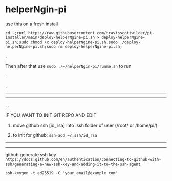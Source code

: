 # helperNgin-pi

use this on a fresh install
	
	cd ~;curl https://raw.githubusercontent.com/travisscottwilder/pi-installer/main/deploy-helperNgine-pi.sh > deploy-helperNgine-pi.sh;sudo chmod +x deploy-helperNgine-pi.sh;sudo ./deploy-helperNgine-pi.sh;sudo rm deploy-helperNgine-pi.sh;

.

Then after that use `sudo ./~/helperNgin-pi/runme.sh` to run

.

.



-----------------

--------------

.
.



IF YOU WANT TO INIT GIT REPO AND EDIT



1) move github ssh [id_rsa] into .ssh folder of user (/root/ or /home/pi/)

2) to init for github: `ssh-add ~/.ssh/id_rsa`


-----------------

--------------


github generate ssh key `https://docs.github.com/en/authentication/connecting-to-github-with-ssh/generating-a-new-ssh-key-and-adding-it-to-the-ssh-agent`
	
`ssh-keygen -t ed25519 -C "your_email@example.com"`


